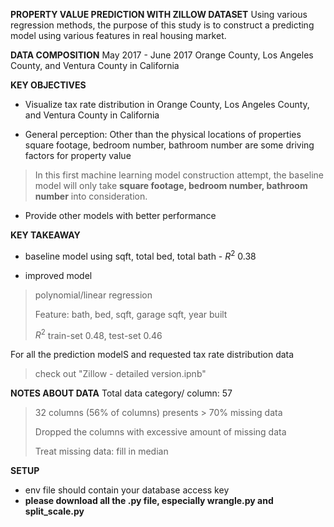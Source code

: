 **PROPERTY VALUE PREDICTION WITH ZILLOW DATASET**
Using various regression methods, the purpose of this study is to construct a predicting model using various features in real housing market.

**DATA COMPOSITION**
May 2017 - June 2017
Orange County, Los Angeles County, and Ventura County in California

**KEY OBJECTIVES**

- Visualize tax rate distribution in Orange County, Los Angeles County, and Ventura County in California

- General perception: Other than the physical locations of properties
  square footage, bedroom number, bathroom number are some driving factors for property value
> In this first machine learning model construction attempt, 
> the baseline model will only take **square footage, bedroom number, bathroom number** into consideration.

- Provide other models with better performance

**KEY TAKEAWAY**
- baseline model using sqft, total bed, total bath - $R^2$ 0.38

- improved model
> polynomial/linear regression
>
> Feature: bath, bed, sqft, garage sqft, year built
>
> $R^2$ train-set 0.48, test-set 0.46

For all the prediction modelS and requested tax rate distribution data
> check out "Zillow - detailed version.ipnb"

**NOTES ABOUT DATA**
Total data category/ column: 57

> 32 columns (56% of columns) presents > 70% missing data
>
> Dropped the columns with excessive amount of missing data
>
> Treat missing data: fill in median


**SETUP**
- env file should contain your database access key
- **please download all the .py file, especially wrangle.py and split_scale.py**





